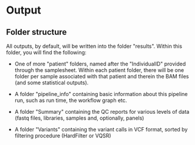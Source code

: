 # Output

## Folder structure

All outputs, by default, will be written into the folder "results". Within this folder, you will find the following:

* One of more "patient" folders, named after the "IndividualID" provided through the samplesheet. Within each patient folder, there will be one folder per sample associated with that patient and therein the BAM files (and some statistical outputs).

* A folder "pipeline_info" containing basic information about this pipeline run, such as run time, the workflow graph etc. 

* A folder "Summary" containing the QC reports for various levels of data (fastq files, libraries, samples and, optionally, panels)

* A folder "Variants" containing the variant calls in VCF format, sorted by filtering procedure (HardFilter or VQSR)


